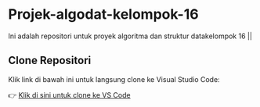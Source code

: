 # Projek-algodat-kelompok-16

Ini adalah repositori untuk proyek algoritma dan struktur datakelompok 16 || 

## Clone Repositori

Klik link di bawah ini untuk langsung clone ke Visual Studio Code:

👉 [Klik di sini untuk clone ke VS Code](vscode://vscode.git/clone?url=https://github.com/Rakasyaa/Projek-algodat-kelompok-16.git)

